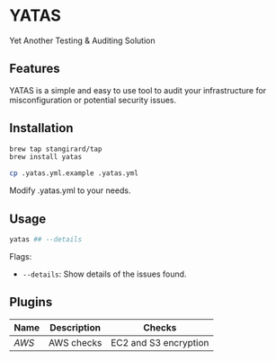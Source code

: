# YATAS
Yet Another Testing &amp; Auditing Solution 

## Features
YATAS is a simple and easy to use tool to audit your infrastructure for misconfiguration or potential security issues.

## Installation

```bash
brew tap stangirard/tap
brew install yatas
```

```bash
cp .yatas.yml.example .yatas.yml
```

Modify .yatas.yml to your needs.

## Usage

```bash
yatas ## --details 
```

Flags:
- `--details`: Show details of the issues found.

## Plugins

| Name | Description | Checks |
|------|-------------|--------|
| *AWS* | AWS checks | EC2 and S3 encryption |

